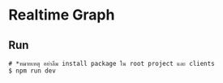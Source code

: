 # Realtime Graph

## Run

```
# *หมายเหตุ อย่าลืม install package ใน root project และ clients
$ npm run dev
```
